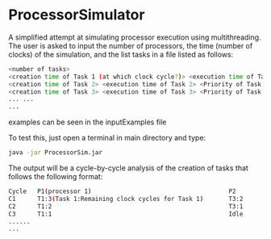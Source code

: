 # ProcessorSimulator
A simplified attempt at simulating processor execution using multithreading.
The user is asked to input the number of processors, the time (number of clocks) of the simulation, and the list tasks in a file listed as follows:

```bash
<number of tasks>
<creation time of Task 1 (at which clock cycle?)> <execution time of Task 1 (in clock cycles)> <Priority of Task 1 (0 or 1)>
<creation time of Task 2> <execution time of Task 2> <Priority of Task 2>
<creation time of Task 3> <execution time of Task 3> <Priority of Task 3>
... ...
...
```

examples can be seen in the inputExamples file

To test this, just open a terminal in main directory and type:

```bash
java -jar ProcessorSim.jar
```

The output will be a cycle-by-cycle analysis of the creation of tasks that follows the following format:
```bash
Cycle   P1(processor 1)                                      P2           P3       ...
C1      T1:3(Task 1:Remaining clock cycles for Task 1)       T3:2         T2:5     
C2      T1:2                                                 T3:1         T2:4
C3      T1:1                                                 Idle         T2:3
......
...
```
